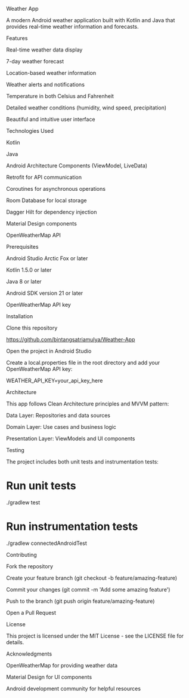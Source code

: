 Weather App

A modern Android weather application built with Kotlin and Java that provides real-time weather information and forecasts.

Features

Real-time weather data display

7-day weather forecast

Location-based weather information

Weather alerts and notifications

Temperature in both Celsius and Fahrenheit

Detailed weather conditions (humidity, wind speed, precipitation)

Beautiful and intuitive user interface

Technologies Used

Kotlin

Java

Android Architecture Components (ViewModel, LiveData)

Retrofit for API communication

Coroutines for asynchronous operations

Room Database for local storage

Dagger Hilt for dependency injection

Material Design components

OpenWeatherMap API

Prerequisites

Android Studio Arctic Fox or later

Kotlin 1.5.0 or later

Java 8 or later

Android SDK version 21 or later

OpenWeatherMap API key

Installation

Clone this repository

https://github.com/bintangsatriamulya/Weather-App

Open the project in Android Studio

Create a local.properties file in the root directory and add your OpenWeatherMap API key:

WEATHER_API_KEY=your_api_key_here

Architecture

This app follows Clean Architecture principles and MVVM pattern:

Data Layer: Repositories and data sources

Domain Layer: Use cases and business logic

Presentation Layer: ViewModels and UI components

Testing

The project includes both unit tests and instrumentation tests:

# Run unit tests
./gradlew test

# Run instrumentation tests
./gradlew connectedAndroidTest

Contributing

Fork the repository

Create your feature branch (git checkout -b feature/amazing-feature)

Commit your changes (git commit -m 'Add some amazing feature')

Push to the branch (git push origin feature/amazing-feature)

Open a Pull Request

License

This project is licensed under the MIT License - see the LICENSE file for details.

Acknowledgments

OpenWeatherMap for providing weather data

Material Design for UI components

Android development community for helpful resources
